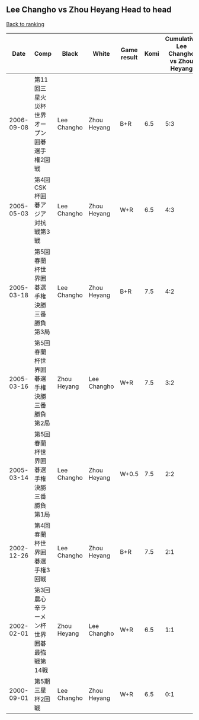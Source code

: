 ## Lee Changho vs Zhou Heyang Head to head

[Back to ranking](../../index.md)




| **Date** | **Comp** | **Black** | **White** | **Game result** | **Komi** | **Cumulative Lee Changho vs Zhou Heyang** | **Lee Changho streak** | **Zhou Heyang streak** | 
| --- | --- | --- | --- | --- | --- | --- | --- | --- |
| 2006-09-08 | 第11回三星火災杯世界オープン囲碁選手権2回戦 | Lee Changho | Zhou Heyang | B+R | 6.5 | 5:3 | 1 | 0 | 
| 2005-05-03 | 第4回CSK杯囲碁アジア対抗戦第3戦 | Lee Changho | Zhou Heyang | W+R | 6.5 | 4:3 | 0 | 1 | 
| 2005-03-18 | 第5回春蘭杯世界囲碁選手権決勝三番勝負第3局 | Lee Changho | Zhou Heyang | B+R | 7.5 | 4:2 | 2 | 0 | 
| 2005-03-16 | 第5回春蘭杯世界囲碁選手権決勝三番勝負第2局 | Zhou Heyang | Lee Changho | W+R | 7.5 | 3:2 | 1 | 0 | 
| 2005-03-14 | 第5回春蘭杯世界囲碁選手権決勝三番勝負第1局 | Lee Changho | Zhou Heyang | W+0.5 | 7.5 | 2:2 | 0 | 1 | 
| 2002-12-26 | 第4回春蘭杯世界囲碁選手権3回戦 | Lee Changho | Zhou Heyang | B+R | 7.5 | 2:1 | 2 | 0 | 
| 2002-02-01 | 第3回農心辛ラーメン杯世界囲碁最強戦第14戦 | Zhou Heyang | Lee Changho | W+R | 6.5 | 1:1 | 1 | 0 | 
| 2000-09-01 | 第5期三星杯2回戦 | Lee Changho | Zhou Heyang | W+R | 6.5 | 0:1 | 0 | 1 |




